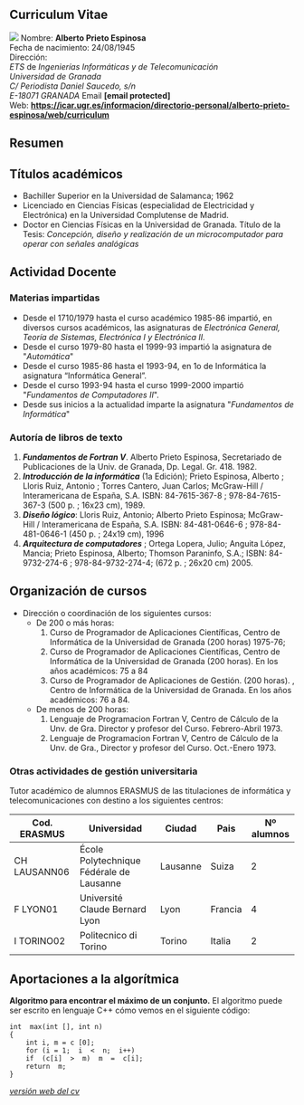 ﻿
## Curriculum Vitae
![](https://upload.wikimedia.org/wikipedia/commons/thumb/2/2b/Aprieto_2009.jpeg/220px-Aprieto_2009.jpeg)
Nombre: **Alberto Prieto Espinosa**  
Fecha de nacimiento: 24/08/1945  
Dirección:  
_ETS_ de _Ingenierías Informáticas y de Telecomunicación_  
_Universidad de Granada_  
_C/ Periodista Daniel Saucedo, s/n_  
_E-18071 GRANADA_
Email **[email protected]**  
Web: **<https://icar.ugr.es/informacion/directorio-personal/alberto-prieto-espinosa/web/curriculum>**


## Resumen

## Títulos académicos
* Bachiller Superior en la Universidad de Salamanca; 1962  
* Licenciado en Ciencias Físicas (especialidad de Electricidad y Electrónica) en la Universidad Complutense de Madrid.  
* Doctor en Ciencias Físicas en la Universidad de Granada. Título de la Tesis: _Concepción, diseño y realización de un microcomputador para operar con señales analógicas_  

## Actividad Docente

### Materias impartidas
* Desde el 1710/1979 hasta el curso académico 1985-86 impartió, en diversos cursos académicos, las asignaturas de *Electrónica General, Teoría de Sistemas, Electrónica I y Electrónica II.*  
* Desde el curso 1979-80 hasta el 1999-93 impartió la asignatura de "*Automática*"  
* Desde el curso 1985-86 hasta el 1993-94, en 1o de Informática la asignatura “Informática General”.  
* Desde el curso 1993-94 hasta el curso 1999-2000 impartió "*Fundamentos de Computadores II*".
* Desde sus inicios a la actualidad imparte la asignatura "*Fundamentos de Informática*"  

### Autoría de libros de texto
1.  _**Fundamentos de Fortran V**_. Alberto Prieto Espinosa, Secretariado de Publicaciones de la Univ. de Granada, Dp. Legal. Gr. 418. 1982.  
2. _**Introducción de la informática**_ (1a Edición); Prieto Espinosa, Alberto ; Lloris Ruiz, Antonio ; Torres Cantero, Juan Carlos; McGraw-Hill /
Interamericana de España, S.A. ISBN: 84-7615-367-8 ; 978-84-7615-367-3 (500 p. ; 16x23 cm), 1989.  
3. _**Diseño lógico**_: Lloris Ruiz, Antonio; Alberto Prieto Espinosa; McGraw-Hill / Interamericana de España, S.A. ISBN: 84-481-0646-6 ;
978-84-481-0646-1 (450 p. ; 24x19 cm), 1996  
4. _**Arquitectura de computadores**_ ; Ortega Lopera, Julio; Anguita López, Mancia; Prieto Espinosa, Alberto; Thomson Paraninfo, S.A.;
ISBN: 84-9732-274-6 ; 978-84-9732-274-4; (672 p. ; 26x20 cm) 2005.  

## Organización de cursos
* Dirección o coordinación de los siguientes cursos:
    * De 200 o más horas:
        1. Curso de Programador de Aplicaciones Científicas, Centro de Informática de la Universidad de Granada (200 horas)
1975-76;  
        2. Curso de Programador de Aplicaciones Científicas, Centro de Informática de la Universidad de Granada (200 horas). En los
años académicos: 75 a 84  
         3. Curso de Programador de Aplicaciones de Gestión. (200 horas). , Centro de Informática de la Universidad de Granada. En
los años académicos: 76 a 84.
    * De menos de 200 horas:
        1. Lenguaje de Programacion Fortran V, Centro de Cálculo de la Unv. de Gra. Director y profesor del Curso. Febrero-Abril 1973.  
        2. Lenguaje de Programacion Fortran V, Centro de Cálculo de la Unv. de Gra., Director y profesor del Curso. Oct.-Enero 1973.  
        
### Otras actividades de gestión universitaria

Tutor académico de alumnos ERASMUS de las titulaciones de informática y telecomunicaciones con destino a los siguientes centros:  

| **Cod. ERASMUS**| Universidad | Ciudad | Pais| Nº alumnos| 
| --- | --- | --- | --- | ---|
| CH LAUSANN06 | École Polytechnique Fédérale de Lausanne|Lausanne| Suiza| 2
| F LYON01 | Université Claude Bernard Lyon| Lyon| Francia | 4
| I TORINO02 | Politecnico di Torino | Torino| Italia | 2

## Aportaciones a la algorítmica

**Algoritmo para encontrar el máximo de un conjunto.** El algoritmo puede ser escrito en lenguaje C++ cómo vemos en el siguiente código:  
~~~
int  max(int [], int n)
{
	int i, m = c [0];
	for (i = 1;  i  <  n;  i++)
	if  (c[i]  >  m)  m  =  c[i];
	return  m;
}
~~~

[_versión web del cv_](https://icar.ugr.es/sites/dpto/atc/public/inline-files/CV_Alberto_Prieto_0.pdf)
